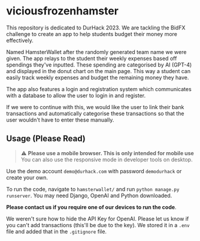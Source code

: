 # viciousfrozenhamster

This repository is dedicated to DurHack 2023. We are tackling the BidFX challenge to create an app to help students budget their money more effectively.

Named HamsterWallet after the randomly generated team name we were given. The app relays to the student their weekly expenses based off spendings they've inputted. These spending are categorised by AI (GPT-4) and displayed in the donut chart on the main page. This way a student can easily track weekly expenses and budget the remaining money they have.

The app also features a login and registration system which communicates with a database to allow the user to login in and register. 

If we were to continue with this, we would like the user to link their bank transactions and automatically categorise these transactions so that the user wouldn't have to enter these manually.

## Usage (Please Read)
> :warning: **Please use a mobile browser. This is only intended for mobile use** You can also use the responsive mode in developer tools on desktop.

Use the demo account `demo@durhack.com` with password `demodurhack` or create your own.

To run the code, navigate to `hamsterwallet/` and run `python manage.py runserver`. You may need Django, OpenAI and Python downloaded.

**Please contact us if you require one of our devices to run the code**.

We weren't sure how to hide the API Key for OpenAI. Please let us know if you can't add transactions (this'll be due to the key). We stored it in a `.env` file and added that in the `.gitignore` file.
